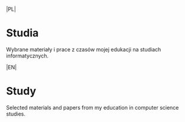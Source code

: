 |PL|

# Studia

Wybrane materiały i prace z czasów mojej edukacji na studiach informatycznych.

|EN|

# Study

Selected materials and papers from my education in computer science studies.
